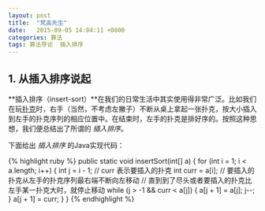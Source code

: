 ```yaml
---
layout: post
title:  "梵高先生"
date:   2015-09-05 14:04:11 +0800
categories: 算法
tags: 算法导论  插入排序
---
```


## 1. 从插入排序说起

**插入排序（insert-sort）**在我们的日常生活中其实使用得非常广泛。比如我们在玩[扑克](http://baike.baidu.com/link?url=Cft-o6VBj8vG0xNkdHp_Buk0vbSygqqWBQxr-Lbk99Tu7b6-0wY7T1Lt9qFWr9b4baDagZOx5RpptDNApDKNg0jXDzUqezHwpZT8do4X4gW)时，右手（当然，不考虑左撇子）不断从桌上拿起一张扑克，按大小插入到左手的扑克序列的相应位置中。在结束时，左手的扑克是排好序的。按照这种思想，我们便总结出了所谓的 *插入排序*。

下面给出 *插入排序* 的Java实现代码：

{% highlight ruby %}
public static void insertSort(int[] a) {
    for (int i = 1; i < a.length; i++) {
        int j = i - 1;
        // curr 表示要插入的扑克
        int curr = a[i];
        // 要插入的扑克从左手的扑克序列最右端不断向左移动
        // 直到到了尽头或者要插入的扑克比左手某一扑克大时，就停止移动
        while (j > -1 && curr < a[j]) {
            a[j + 1] = a[j];
            j--;
        }
        a[j + 1] = curr;
    }
}
{% endhighlight %}

